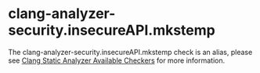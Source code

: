 clang-analyzer-security.insecureAPI.mkstemp
===========================================

The clang-analyzer-security.insecureAPI.mkstemp check is an alias,
please see [Clang Static Analyzer Available
Checkers](https://clang.llvm.org/docs/analyzer/checkers.html#security-insecureapi-mkstemp)
for more information.
